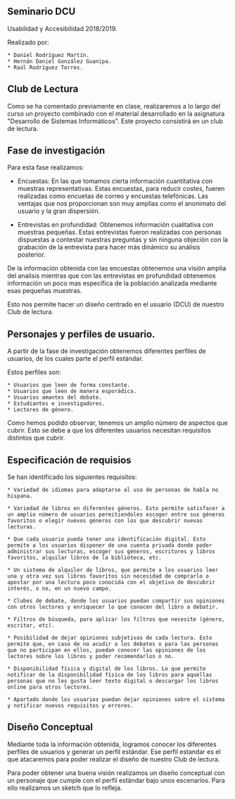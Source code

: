 ## Seminario DCU

Usabilidad y Accesibilidad 2018/2019.

Realizado por:
	
	* Daniel Rodríguez Martín.
	* Hernán Daniel González Guanipa.
	* Raúl Rodríguez Torres.

## Club de Lectura

Como se ha comentado previamente en clase, realizaremos a lo largo del curso un proyecto combinado con el material desarrollado en la asignatura "Desarrollo de Sistemas Informáticos". Este proyecto consistirá en un club de lectura. 

## Fase de investigación

Para esta fase realizamos:

* Encuestas: En las que tomamos cierta información cuantitativa con muestras representativas. Estas encuestas, para reducir costes, fueren realizadas como encuetas de correo y encuestas telefónicas. Las ventajas que nos proporcionan son muy amplias como el anonimato del usuario y la gran dispersión.

* Entrevistas en profundidad: Obtenemos información cualitativa con muestras pequeñas. Estas entrevistas fueron realizadas con personas dispuestas a contestar nuestras preguntas y sin ninguna objeción con la grabación de la entrevista para hacer más dinámico su análisis posterior.

De la información obtenida con las encuestas obtenemos una visión amplia del analisis mientras que con las entrevistas en profundidad obtenemos información un poco mas específica de la población analizada mediante esas pequeñas muestras.

Esto nos permite hacer un diseño centrado en el usuario (DCU) de nuestro Club de lectura.

## Personajes y perfiles de usuario.

A partir de la fase de investigación obtenemos diferentes perfiles de usuarios, de los cuales parte el perfil estándar. 

Estos perfiles son: 

	* Usuarios que leen de forma constante.
	* Usuarios que leen de manera esporádica.
	* Usuarios amantes del debate.
	* Estudiantes e investigadores.
	* Lectores de género.

Como hemos podido observar, tenemos un amplio número de aspectos que cubrir. Esto se debe a que los diferentes usuarios necesitan requisitos distintos que cubrir.

## Especificación de requisios

Se han identificado los siguientes requisitos:

	* Variedad de idiomas para adaptarse al uso de personas de habla no hispana.

	* Variedad de libros en diferentes géneros. Esto permite satisfacer a un amplio número de usuarios permitiendoles escoger entre sus géneros favoritos o elegir nuevos géneros con los que descubrir nuevas lecturas.

	* Que cada usuario pueda tener una identificación digital. Esto permite a los usuarios disponer de una cuenta privada donde poder administrar sus lecturas, escoger sus géneros, escritores y libros favoritos, alquilar libros de la biblioteca, etc.

	* Un sistema de alquiler de libros, que permite a los usuarios leer una y otra vez sus libros favoritos sin necesidad de comprarlo o apostar por una lectura poco conocida con el objetivo de descubrir interés, o no, en un nuevo campo.

	* Clubes de debate, donde los usuarios puedan compartir sus opiniones con otros lectores y enriquecer lo que conocen del libro a debatir.

	* Filtros de búsqueda, para aplicar los filtros que necesite (género, escritor, etc).

	* Posibilidad de dejar opiniones subjetivas de cada lectura. Esto permite que, en caso de no acudir a los debates o para las personas que no participan en ellos, puedan conocer las opiniones de los lectores sobre los libros y poder recomendarlos o no.

	* Disponibilidad física y digital de los libros. Lo que permite notificar de la disponibilidad física de los libros para aquellas personas que no les gusta leer texto digital o descargar los libros online para otros lectores.

	* Apartado donde los usuarios puedan dejar opiniones sobre el sistema y notificar nuevos requisitos y errores.

## Diseño Conceptual

Mediante toda la información obtenida, logramos conocer los diferentes perfiles de usuarios y generar un perfil estándar. Ese perfil estandar es el que atacaremos para poder realizar el diseño de nuestro Club de lectura. 

Para poder obtener una buena visión realizamos un diseño conceptual con un personaje que cumple con el perfil estándar bajo unos escenarios. Para ello realizamos un sketch que lo refleja.

